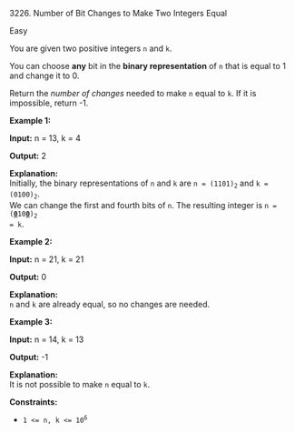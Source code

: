 3226\. Number of Bit Changes to Make Two Integers Equal

Easy

You are given two positive integers `n` and `k`.

You can choose **any** bit in the **binary representation** of `n` that is equal to 1 and change it to 0.

Return the _number of changes_ needed to make `n` equal to `k`. If it is impossible, return -1.

**Example 1:**

**Input:** n = 13, k = 4

**Output:** 2

**Explanation:**   
 Initially, the binary representations of `n` and `k` are <code>n = (1101)<sub>2</sub></code> and <code>k = (0100)<sub>2</sub></code>.   
 We can change the first and fourth bits of `n`. The resulting integer is <code>n = (<ins>**0**</ins>10<ins>**0**</ins>)<sub>2</sub> = k</code>.

**Example 2:**

**Input:** n = 21, k = 21

**Output:** 0

**Explanation:**   
 `n` and `k` are already equal, so no changes are needed.

**Example 3:**

**Input:** n = 14, k = 13

**Output:** \-1

**Explanation:**   
 It is not possible to make `n` equal to `k`.

**Constraints:**

*   <code>1 <= n, k <= 10<sup>6</sup></code>